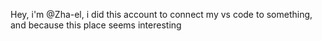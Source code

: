 Hey, i'm @Zha-el, i did this account to connect my vs code to something, and because this place seems interesting
